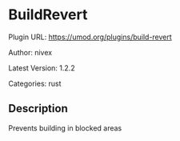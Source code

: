 # BuildRevert

Plugin URL: https://umod.org/plugins/build-revert

Author: nivex

Latest Version: 1.2.2

Categories: rust

## Description

Prevents building in blocked areas
